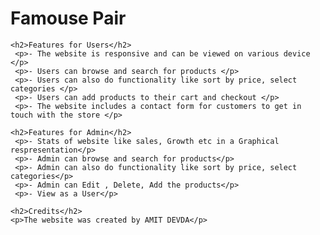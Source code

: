 <!DOCTYPE html>
<html>
  <head>
  </head>
  <body>
    <h1>Famouse Pair</h1>

    <h2>Features for Users</h2>
     <p>- The website is responsive and can be viewed on various device </p>
     <p>- Users can browse and search for products </p>
     <p>- Users can also do functionality like sort by price, select categories </p>      
     <p>- Users can add products to their cart and checkout </p>
     <p>- The website includes a contact form for customers to get in touch with the store </p>

    <h2>Features for Admin</h2>
     <p>- Stats of website like sales, Growth etc in a Graphical respresentation</p>
     <p>- Admin can browse and search for products</p>
     <p>- Admin can also do functionality like sort by price, select categories</p>      
     <p>- Admin can Edit , Delete, Add the products</p>
     <p>- View as a User</p>

    <h2>Credits</h2>
    <p>The website was created by AMIT DEVDA</p>
  </body>
</html>
